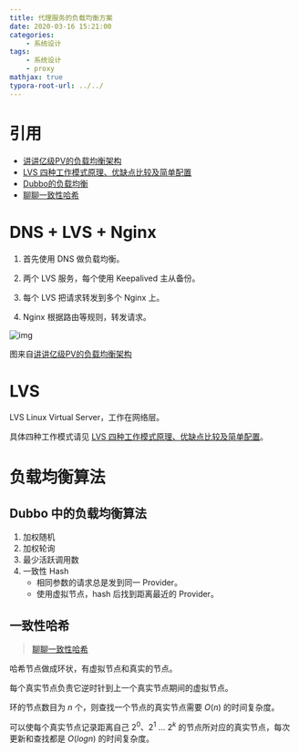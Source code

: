 ```yaml
---
title: 代理服务的负载均衡方案
date: 2020-03-16 15:21:00
categories:
	- 系统设计
tags:
	- 系统设计
	- proxy
mathjax: true
typora-root-url: ../../
---
```


# 引用

- [讲讲亿级PV的负载均衡架构](https://zhuanlan.zhihu.com/p/61847281)
- [LVS 四种工作模式原理、优缺点比较及简单配置](https://blog.csdn.net/Running_free/article/details/77981201)
- [Dubbo的负载均衡](http://dubbo.apache.org/zh-cn/blog/dubbo-loadbalance.html)
- [聊聊一致性哈希](https://zhuanlan.zhihu.com/p/24440059)

# DNS + LVS + Nginx

1. 首先使用 DNS 做负载均衡。

2. 两个 LVS 服务，每个使用 Keepalived 主从备份。

3. 每个 LVS 把请求转发到多个 Nginx 上。

4. Nginx 根据路由等规则，转发请求。

![img](/images/v2-f03c630e810762314f0b8aa877d6d1a9_1440w.jpg)

图来自[讲讲亿级PV的负载均衡架构](https://zhuanlan.zhihu.com/p/61847281)

# LVS

LVS Linux Virtual Server，工作在网络层。

具体四种工作模式请见 [LVS 四种工作模式原理、优缺点比较及简单配置](https://blog.csdn.net/Running_free/article/details/77981201)。

# 负载均衡算法

## Dubbo 中的负载均衡算法

1. 加权随机
2. 加权轮询
3. 最少活跃调用数
4. 一致性 Hash
   - 相同参数的请求总是发到同一 Provider。
   - 使用虚拟节点，hash 后找到距离最近的 Provider。

## 一致性哈希

> [聊聊一致性哈希](https://zhuanlan.zhihu.com/p/24440059)

哈希节点做成环状，有虚拟节点和真实的节点。

每个真实节点负责它逆时针到上一个真实节点期间的虚拟节点。

环的节点数目为 $n$ 个，则查找一个节点的真实节点需要 $O(n)$ 的时间复杂度。

可以使每个真实节点记录距离自己 $2^0$、$2^1$ ... $2^k$ 的节点所对应的真实节点，每次更新和查找都是 $O(logn)$ 的时间复杂度。

